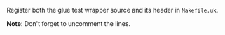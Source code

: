Register both the glue test wrapper source and its header in `Makefile.uk`.

**Note**: Don't forget to uncomment the lines.
